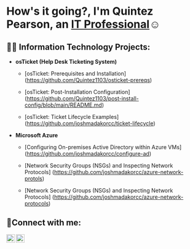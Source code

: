 <h1>How's it going?, I'm Quintez Pearson, an <a href="https://linkedin.com/in/Josh">IT Professional</a>☺</h1>

<h2>👨‍💻 Information Technology Projects:</h2>

- <b>osTicket (Help Desk Ticketing System)</b>
  - [osTicket: Prerequisites and Installation]
  (https://github.com/Quintez1103/osticket-prereqs)
  
  - [osTicket: Post-Installation Configuration]
  (https://github.com/Quintez1103/post-install-config/blob/main/README.md)

  - [osTicket: Ticket Lifecycle Examples]
  (https://github.com/joshmadakorcc/ticket-lifecycle)

- <b>Microsoft Azure</b>
  - [Configuring On-premises Active Directory within Azure VMs]
  (https://github.com/joshmadakorcc/configure-ad)

  - [Network Security Groups (NSGs) and Inspecting Network Protocols]
  (https://github.com/joshmadakorcc/azure-network-protols)

  - [Network Security Groups (NSGs) and Inspecting Network Protocols]
  (https://github.com/joshmadakorcc/azure-network-protocols)

<h2>🤳Connect with me:</h2>

[<img align="left" alt="Josh | Twitter" width="22px" src="https://cdn.jsdelivr.net/npm/simple-icons@v3/icons/twitter.svg" />][twitter]
[<img align="left" alt="Josh | LinkedIn" width="22px" src="https://cdn.jsdelivr.net/npm/simple-icons@v3/icons/linkedin.svg" />][linkedin]

[twitter]: https://twitter.com/Josh
[linkedin]: https://linkedin.com/in/Josh
